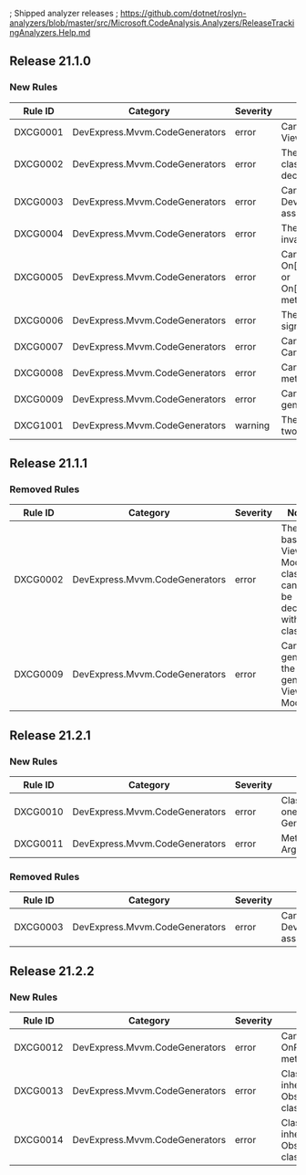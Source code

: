 ﻿; Shipped analyzer releases
; https://github.com/dotnet/roslyn-analyzers/blob/master/src/Microsoft.CodeAnalysis.Analyzers/ReleaseTrackingAnalyzers.Help.md

## Release 21.1.0

### New Rules
Rule ID | Category | Severity | Notes
--------|----------|----------|-------
DXCG0001 | DevExpress.Mvvm.CodeGenerators | error | Cannot generate the View Model
DXCG0002 | DevExpress.Mvvm.CodeGenerators | error | The base View Model class cannot be declared within a class
DXCG0003 | DevExpress.Mvvm.CodeGenerators | error | Cannot find the DevExpress.Mvvm assembly
DXCG0004 | DevExpress.Mvvm.CodeGenerators | error | The property name is invalid
DXCG0005 | DevExpress.Mvvm.CodeGenerators | error | Cannot find the On[Property]Changed or On[Property]Changing method
DXCG0006 | DevExpress.Mvvm.CodeGenerators | error | The method’s signature is invalid
DXCG0007 | DevExpress.Mvvm.CodeGenerators | error | Cannot find the CanExecute method
DXCG0008 | DevExpress.Mvvm.CodeGenerators | error | Cannot find Raise methods
DXCG0009 | DevExpress.Mvvm.CodeGenerators | error | Cannot generate the generic View Model
DXCG1001 | DevExpress.Mvvm.CodeGenerators | warning | The class contains two suitable methods

## Release 21.1.1

### Removed Rules
Rule ID | Category | Severity | Notes
--------|----------|----------|-------
DXCG0002 | DevExpress.Mvvm.CodeGenerators | error | The base View Model class cannot be declared within a class
DXCG0009 | DevExpress.Mvvm.CodeGenerators | error | Cannot generate the generic View Model

## Release 21.2.1

### New Rules
Rule ID | Category | Severity | Notes
--------|----------|----------|--------------------
DXCG0010 | DevExpress.Mvvm.CodeGenerators | error | Class contains more than one GenerateViewModelAttribute
DXCG0011 | DevExpress.Mvvm.CodeGenerators | error | Method has Non-Nullable Argument

### Removed Rules
Rule ID | Category | Severity | Notes
--------|----------|----------|--------------------
DXCG0003 | DevExpress.Mvvm.CodeGenerators | error | Cannot find the DevExpress.Mvvm assembly

## Release 21.2.2

### New Rules
Rule ID | Category | Severity | Notes
--------|----------|----------|--------------------
DXCG0012 | DevExpress.Mvvm.CodeGenerators | error | Cannot find OnPropertyChanged methods
DXCG0013 | DevExpress.Mvvm.CodeGenerators | error | Class should be inherited from the ObservableRecipient class
DXCG0014 | DevExpress.Mvvm.CodeGenerators | error | Class should be inherited from the ObservableValidator class